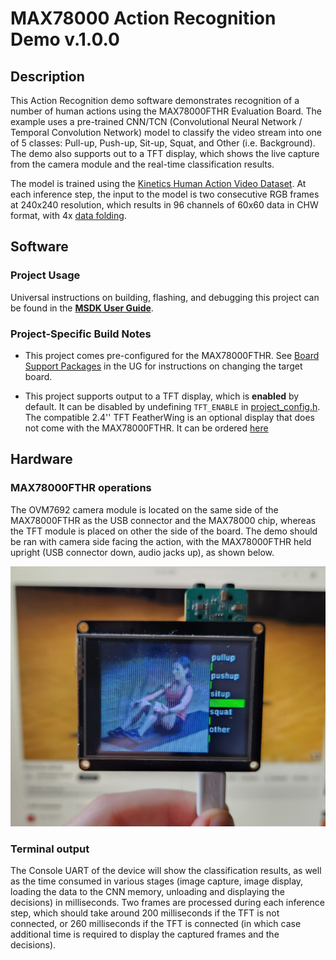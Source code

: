 # MAX78000 Action Recognition Demo v.1.0.0

## Description

This Action Recognition demo software demonstrates recognition of a number of human actions using the MAX78000FTHR Evaluation Board. The example uses a pre-trained CNN/TCN (Convolutional Neural Network / Temporal Convolution Network) model to classify the video stream into one of 5 classes: Pull-up, Push-up, Sit-up, Squat, and Other (i.e. Background). The demo also supports out to a TFT display, which shows the live capture from the camera module and the real-time classification results.

The model is trained using the [Kinetics Human Action Video Dataset](https://research.google/pubs/the-kinetics-human-action-video-dataset/). At each inference step, the input to the model is two consecutive RGB frames at 240x240 resolution, which results in 96 channels of 60x60 data in CHW format, with 4x [data folding](https://github.com/MaximIntegratedAI/ai8x-training?tab=readme-ov-file#data-folding).

## Software

### Project Usage

Universal instructions on building, flashing, and debugging this project can be found in the **[MSDK User Guide](https://analog-devices-msdk.github.io/msdk/USERGUIDE/)**.

### Project-Specific Build Notes

* This project comes pre-configured for the MAX78000FTHR. See [Board Support Packages](https://analog-devices-msdk.github.io/msdk/USERGUIDE/#board-support-packages) in the UG for instructions on changing the target board.

* This project supports output to a TFT display, which is **enabled** by default. It can be disabled by undefining `TFT_ENABLE` in [project_config.h](project_config.h). The compatible 2.4'' TFT FeatherWing is an optional display that does not come with the MAX78000FTHR.  It can be ordered [here](https://learn.adafruit.com/adafruit-2-4-tft-touch-screen-featherwing)

## Hardware

### MAX78000FTHR operations

The OVM7692 camera module is located on the same side of the MAX78000FTHR as the USB connector and the MAX78000 chip, whereas the TFT module is placed on other the side of the board. The demo should be ran with camera side facing the action, with the MAX78000FTHR held upright (USB connector down, audio jacks up), as shown below.   

<img src="Resources/ActionDemo_orientation.png" alt="orientation" style="zoom:50%;" />

### Terminal output

The Console UART of the device will show the classification results, as well as the time consumed in various stages (image capture, image display, loading the data to the CNN memory, unloading and displaying the decisions) in milliseconds. Two frames are processed during each inference step, which should take around 200 milliseconds if the TFT is not connected, or 260 milliseconds if the TFT is connected (in which case additional time is required to display the captured frames and the decisions).